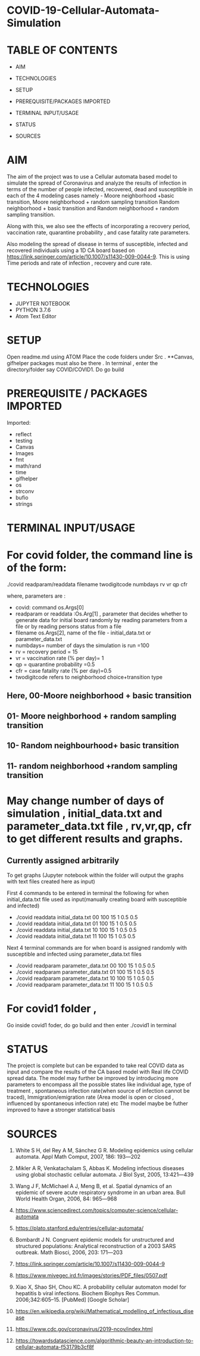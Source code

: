 # COVID-19-Cellular-Automata-Simulation
# TABLE OF CONTENTS

- AIM

- TECHNOLOGIES

- SETUP

- PREREQUISITE/PACKAGES IMPORTED

- TERMINAL INPUT/USAGE

- STATUS

- SOURCES


# AIM

The aim of the project was to use a Cellular automata based model to simulate the spread of Coronavirus and analyze the results of infection in terms of the number of people infected, recovered, dead and susceptible in each of the 4 modeling cases namely - Moore neighborhood +basic transition, Moore neighborhood + random sampling transition
Random neighborhood + basic transition and Random neighborhood + random sampling transition.

Along with this, we also see the effects of incorporating a recovery period, vaccination rate, quarantine probability , and case fatality rate parameters.

Also modeling the spread of disease in terms of susceptible, infected and recovered individuals using a 1D CA board based on  https://link.springer.com/article/10.1007/s11430-009-0044-9. This is using Time periods and rate of infection , recovery and cure rate.


# TECHNOLOGIES
- JUPYTER NOTEBOOK
- PYTHON 3.7.6
- Atom Text Editor


# SETUP
Open readme.md using ATOM
Place the code folders under Src .
**Canvas, gifhelper packages must also be there .
In terminal , enter the directory/folder say COVID/COVID1. Do go build


# PREREQUISITE / PACKAGES IMPORTED

Imported:
- reflect
- testing
- Canvas
- Images
- fmt
- math/rand
- time
- gifhelper
- os
- strconv
- bufio
- strings

# TERMINAL INPUT/USAGE

# For covid folder, the command line is of the form:

./covid readparam/readdata filename twodigitcode numbdays rv vr qp cfr

where, parameters are :

- covid: command os.Args[0]
- readparam or readdata :Os.Arg[1] , parameter that decides whether to generate data for initial board randomly by reading parameters from a file  or by reading persons status from a file
- filename os.Args[2], name of the file - initial_data.txt or parameter_data.txt
- numbdays= number of days the simulation is run =100
- rv = recovery period = 15
- vr = vaccination rate (% per day)= 1
- qp = quarantine probability =0.5
- cfr = case fatality rate (% per day)=0.5
- twodigitcode refers to neighborhood choice+transition type

## Here, 00-Moore neighborhood + basic transition

## 01- Moore neighborhood + random sampling transition

## 10- Random neighbourhood+ basic transition

## 11- random neighborhood +random sampling transition



# May change number of days of simulation , initial_data.txt and parameter_data.txt file , rv,vr,qp, cfr to get different results and graphs.

## Currently assigned arbitrarily


To get graphs (Jupyter notebook within the folder will output the graphs with text files created here as input)

First 4 commands to be entered in terminal the following for when initial_data.txt file used as input(manually creating board with susceptible and infected)

- ./covid readdata initial_data.txt 00 100 15 1 0.5 0.5
- ./covid readdata initial_data.txt 01 100 15 1 0.5 0.5
- ./covid readdata initial_data.txt 10 100 15 1 0.5 0.5
- ./covid readdata initial_data.txt 11 100 15 1 0.5 0.5




Next 4 terminal commands are for when board is assigned randomly with susceptible and infected using parameter_data.txt files

- ./covid readparam parameter_data.txt 00 100 15 1 0.5 0.5
- ./covid readparam parameter_data.txt 01 100 15 1 0.5 0.5
- ./covid readparam parameter_data.txt 10 100 15 1 0.5 0.5
- ./covid readparam parameter_data.txt 11 100 15 1 0.5 0.5




# For covid1 folder ,

Go inside covid1 foder, do go build and then enter ./covid1 in terminal




# STATUS

The project is complete but can be expanded to take real COVID data as input and compare the results of the CA based model with Real life COVID spread data.
The model may further be improved by introducing more parameters to encompass all the possible states like individual age, type of treatment , spontaneous infection rate(when source of infection cannot be traced), Immigration/emigration rate (Area model is open or closed , influenced by spontaneous infection rate) etc
The model maybe be futher improved to have a stronger statistical basis




# SOURCES

1.    White S H, del Rey A M, Sánchez G R. Modeling epidemics using cellular automata. Appl Math Comput, 2007, 186: 193―202
2.    Mikler A R, Venkatachalam S, Abbas K. Modeling infectious diseases using global stochastic cellular automata. J Biol Syst, 2005, 13:421―439
3.    Wang J F, McMichael A J, Meng B, et al. Spatial dynamics of an epidemic of severe acute respiratory syndrome in an urban area. Bull World Health Organ, 2006,   84: 965―968
4. https://www.sciencedirect.com/topics/computer-science/cellular-automata
5. https://plato.stanford.edu/entries/cellular-automata/
6.    Bombardt J N. Congruent epidemic models for unstructured and structured populations: Analytical reconstruction of a 2003 SARS outbreak. Math Biosci, 2006, 203: 171―203

7. https://link.springer.com/article/10.1007/s11430-009-0044-9
8. https://www.mivegec.ird.fr/images/stories/PDF_files/0507.pdf
9.  Xiao X, Shao SH, Chou KC. A probability cellular automaton model for hepatitis b viral infections. Biochem Biophys Res Commun. 2006;342:605–15. [PubMed] [Google Scholar]
10. https://en.wikipedia.org/wiki/Mathematical_modelling_of_infectious_disease
11. https://www.cdc.gov/coronavirus/2019-ncov/index.html
12. https://towardsdatascience.com/algorithmic-beauty-an-introduction-to-cellular-automata-f53179b3cf8f
